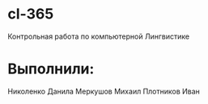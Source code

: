 # cl-365
Контрольная работа по компьютерной Лингвистике 
# Выполнили:
Николенко Данила
Меркушов Михаил
Плотников Иван
